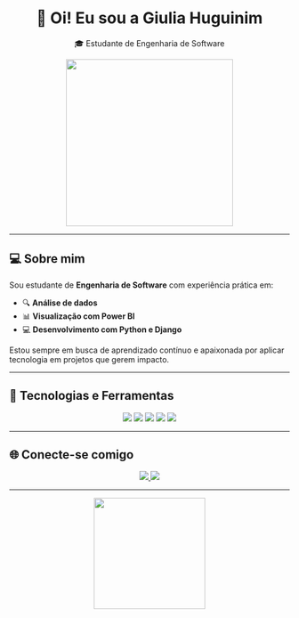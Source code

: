 <h1 align="center">👋 Oi! Eu sou a Giulia Huguinim</h1>
<p align="center">🎓 Estudante de Engenharia de Software</p>

<p align="center">
  <img src="https://i.gifer.com/3jnj.gif" width="300" />
</p>

---

## 💻 Sobre mim

Sou estudante de **Engenharia de Software** com experiência prática em:

- 🔍 **Análise de dados**
- 📊 **Visualização com Power BI**
- 💻 **Desenvolvimento com Python e Django**

Estou sempre em busca de aprendizado contínuo e apaixonada por aplicar tecnologia em projetos que gerem impacto.

---


## 🚀 Tecnologias e Ferramentas

<p align="center">
  <img src="https://img.shields.io/badge/Power%20BI-F2C811?style=for-the-badge&logo=powerbi&logoColor=black" />
  <img src="https://img.shields.io/badge/Python-3776AB?style=for-the-badge&logo=python&logoColor=white" />
  <img src="https://img.shields.io/badge/Django-092E20?style=for-the-badge&logo=django&logoColor=white" />
  <img src="https://img.shields.io/badge/Java-007396?style=for-the-badge&logo=java&logoColor=white" />
  <img src="https://img.shields.io/badge/SQL-336791?style=for-the-badge&logo=postgresql&logoColor=white" />

</p>

---

## 🌐 Conecte-se comigo

<p align="center">
  <a href="https://www.linkedin.com/in/giuliahuguinim/" target="_blank">
    <img src="https://img.shields.io/badge/LinkedIn-Giulia_Huguinim-0A66C2?style=for-the-badge&logo=linkedin&logoColor=white" />
  </a>
  <a href="mailto:giuliavhb@gmail.com">
    <img src="https://img.shields.io/badge/E--mail-giulia.huguinim%40gmail.com-D14836?style=for-the-badge&logo=gmail&logoColor=white" />
  </a>
</p>

---

<p align="center">
  <img src="https://i.gifer.com/10PQ.gif" width="200" />
</p>

